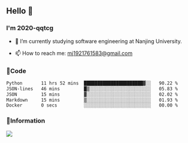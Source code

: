 ## Hello 👋


### I'm 2020-qqtcg

- 🔭 I’m currently studying software engineering at Nanjing University. 
<!-- - 🌱 I’m currently learning MLsys and -->
<!-- - 👯 I’m looking to collaborate on ... -->
<!-- - 🤔 I’m looking for help with ... -->
<!-- - 💬 Ask me about ... -->
- 📫 How to reach me: mj1921761583@gmail.com
<!-- - 😄 Pronouns: ... -->
<!-- - ⚡ Fun fact: ... -->

### 🌱Code
<!--START_SECTION:waka-->

```txt
Python       11 hrs 52 mins  ██████████████████████▓░░   90.22 %
JSON-lines   46 mins         █▒░░░░░░░░░░░░░░░░░░░░░░░   05.83 %
JSON         15 mins         ▓░░░░░░░░░░░░░░░░░░░░░░░░   02.02 %
Markdown     15 mins         ▒░░░░░░░░░░░░░░░░░░░░░░░░   01.93 %
Docker       0 secs          ░░░░░░░░░░░░░░░░░░░░░░░░░   00.00 %
```

<!--END_SECTION:waka-->

### 💬Information
![](https://github-readme-stats.vercel.app/api?username=2020-qqtcg&theme=buefy&hide_border=false)


<!-- <div align="center"> <img src="https://github-readme-activity-graph.vercel.app/graph?username=2020-qqtcg&theme=minimal" /> </div> -->


